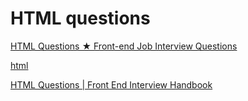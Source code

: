# HTML questions

[HTML Questions ★ Front-end Job Interview Questions](https://h5bp.org/Front-end-Developer-Interview-Questions/questions/html-questions/)

[html](http://thatjsdude.com/interview/html.html)

[HTML Questions | Front End Interview Handbook](https://frontendinterviewhandbook.com/en/html-questions)
